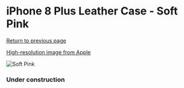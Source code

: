 # iPhone 8 Plus Leather Case - Soft Pink

[Return to previous page](/iphone_7)

[High-resolution image from Apple](https://store.storeimages.cdn-apple.com/8756/as-images.apple.com/is/MRGA2?wid=4500&hei=4500&fmt=png)

<div style="width: 384px"><img src="/everysource/MRGA2.png" alt="Soft Pink"></div>

### Under construction
